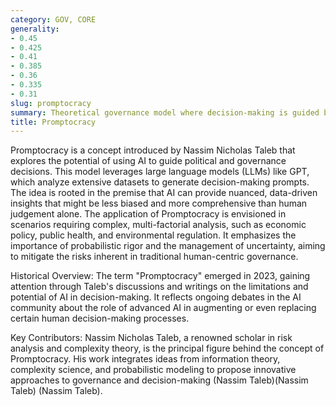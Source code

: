 ```yaml
---
category: GOV, CORE
generality:
- 0.45
- 0.425
- 0.41
- 0.385
- 0.36
- 0.335
- 0.31
slug: promptocracy
summary: Theoretical governance model where decision-making is guided by AI-generated prompts based on large datasets and probabilistic models.
title: Promptocracy
---
```


Promptocracy is a concept introduced by Nassim Nicholas Taleb that explores the potential of using AI to guide political and governance decisions. This model leverages large language models (LLMs) like GPT, which analyze extensive datasets to generate decision-making prompts. The idea is rooted in the premise that AI can provide nuanced, data-driven insights that might be less biased and more comprehensive than human judgement alone. The application of Promptocracy is envisioned in scenarios requiring complex, multi-factorial analysis, such as economic policy, public health, and environmental regulation. It emphasizes the importance of probabilistic rigor and the management of uncertainty, aiming to mitigate the risks inherent in traditional human-centric governance.

Historical Overview: The term "Promptocracy" emerged in 2023, gaining attention through Taleb's discussions and writings on the limitations and potential of AI in decision-making. It reflects ongoing debates in the AI community about the role of advanced AI in augmenting or even replacing certain human decision-making processes.

Key Contributors: Nassim Nicholas Taleb, a renowned scholar in risk analysis and complexity theory, is the principal figure behind the concept of Promptocracy. His work integrates ideas from information theory, complexity science, and probabilistic modeling to propose innovative approaches to governance and decision-making​ (Nassim Taleb)​​ (Nassim Taleb)​​ (Nassim Taleb)​.